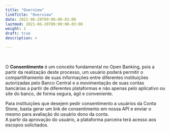 ```yaml
---
title: "Overview"
linkTitle: "Overview"
date: 2021-06-28T09:00:00-03:00
lastmod: 2021-06-28T09:00:00-03:00
weight: 1
draft: true
description: >

---
```

<br>

O **Consentimento** é um conceito fundamental no Open Banking, pois a partir da realização deste processo, um usuário poderá permitir o compartilhamento de suas informações entre diferentes instituições autorizadas pelo Banco Central e a movimentação de suas contas bancárias a partir de diferentes plataformas e não apenas pelo aplicativo ou site do banco, de forma segura, ágil e conveniente.

Para instituições que desejem pedir consentimento a usuários da Conta Stone, basta gerar um link de consentimento em nossa API e enviar o mesmo para avaliação do usuário dono da conta. 
<br>A partir da aprovação do usuário, a plataforma parceira terá acesso aos escopos solicitados. 

